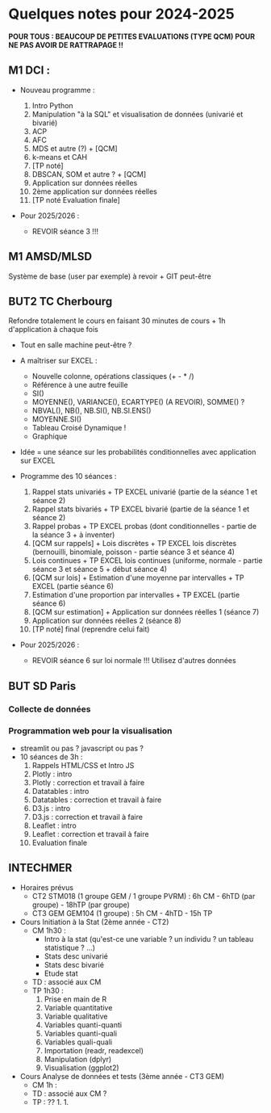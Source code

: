 # Quelques notes pour 2024-2025

**POUR TOUS : BEAUCOUP DE PETITES EVALUATIONS (TYPE QCM) POUR NE PAS AVOIR DE RATTRAPAGE !!**

## M1 DCI : 

- Nouveau programme :
    1. Intro Python
    2. Manipulation "à la SQL" et visualisation de données (univarié et bivarié)
    3. ACP
    4. AFC
    5. MDS et autre (?) + [QCM]
    6. k-means et CAH
    7. [TP noté]
    8. DBSCAN, SOM et autre ? + [QCM]
    9. Application sur données réelles
    10. 2ème application sur données réelles
    11. [TP noté Evaluation finale]
    
- Pour 2025/2026 :
    - REVOIR séance 3 !!!

## M1 AMSD/MLSD

Système de base (user par exemple) à revoir + GIT peut-être

## BUT2 TC Cherbourg 

Refondre totalement le cours en faisant 30 minutes de cours + 1h d'application à chaque fois

- Tout en salle machine peut-être ?
- A maîtriser sur EXCEL :
    - Nouvelle colonne, opérations classiques (+ - * /)
    - Référence à une autre feuille
    - SI()
    - MOYENNE(), VARIANCE(), ECARTYPE() (A REVOIR), SOMME() ?
    - NBVAL(), NB(), NB.SI(), NB.SI.ENS()
    - MOYENNE.SI()
    - Tableau Croisé Dynamique !
    - Graphique
- Idée = une séance sur les probabilités conditionnelles avec application sur EXCEL
- Programme des 10 séances :
    1. Rappel stats univariés + TP EXCEL univarié (partie de la séance 1 et séance 2)
    2. Rappel stats bivariés + TP EXCEL bivarié (partie de la séance 1 et séance 2)
    3. Rappel probas + TP EXCEL probas (dont conditionnelles - partie de la séance 3 + à inventer)
    4. [QCM sur rappels] + Lois discrètes + TP EXCEL lois discrètes (bernouilli, binomiale, poisson - partie séance 3 et séance 4)
    5. Lois continues + TP EXCEL lois continues (uniforme, normale - partie séance 3 et séance 5 + début séance 4)
    6. [QCM sur lois] + Estimation d'une moyenne par intervalles + TP EXCEL (partie séance 6)
    7. Estimation d'une proportion par intervalles + TP EXCEL (partie séance 6)
    8. [QCM sur estimation] + Application sur données réelles 1 (séance 7)
    9. Application sur données réelles 2 (séance 8)
    10. [TP noté] final (reprendre celui fait)

- Pour 2025/2026 :
    - REVOIR séance 6 sur loi normale !!! Utilisez d'autres données

## BUT SD Paris

### Collecte de données

### Programmation web pour la visualisation

- streamlit ou pas ? javascript ou pas ?
- 10 séances de 3h :
    1. Rappels HTML/CSS et Intro JS
    1. Plotly : intro
    1. Plotly : correction et travail à faire
    1. Datatables : intro
    1. Datatables : correction et travail à faire
    1. D3.js : intro
    1. D3.js : correction et travail à faire
    1. Leaflet : intro
    1. Leaflet : correction et travail à faire
    1. Evaluation finale

<!--
### NoSQL / SAE : organisation à revoir

- TRAVAIL SUR DE GROSSES BASES DE DONNEES A PREVOIR (au moins pour test)
- 21h de ressources + 9h de formation en SAE + 10h de projets
- Idée de cadencement :
    - Semaine 1 : Lundi complet (Séance 1 + Séance 2) + Jeudi (Séance 3 / groupe) + Vendredi (Séance 4 / groupe)
    - Semaine 2 : Lundi complet (Séance 5 / groupe) + Jeudi (Séance 6 / groupe) + Vendredi (Séance 7 pour 1 groupe)
    - Semaine 3 : Jeudi (Séance 8 / groupe) + Vendredi (Séance 7 pour autre groupe)
    - Semaine 4 : Jeudi (Séance 9 / groupe) + Vendredi (Séance 10 pour 1 groupe)
    - Semaine 5 : Vendredi (Séance 10 pour autre groupe)
- Pour chaque parcours :
    - Séance 1 (RES) : CM sur NoSQL / Big Data / MongoDB
    - Séance 2 (SAE) : CM de présentation de la base, du processus désiré, et du résultat attendu (+ rappel SQL + présentation interaction Python/SQL)
    - Séance 3 (RES) : TP Premier pas Mongo
    - Séance 4 (RES) : TP Agrégats
    - Séance 5 (RES) : TP noté 1
    - Séance 6 (RES) : TP Jointure + Importation données dans Mongo
    - Séance 7 (SAE) : SQL -> NoSQL
    - Séance 8 (RES) : TP Intégration dans un process dashboard
    - Séance 9 (RES) : TP noté 2
    - Séance 10 (SAE) : NoSQL -> SQL
-->

## INTECHMER

- Horaires prévus
    - CT2 STM018 (1 groupe GEM / 1 groupe PVRM) : 6h CM - 6hTD (par groupe) - 18hTP (par groupe)
    - CT3 GEM GEM104 (1 groupe) : 5h CM - 4hTD - 15h TP
- Cours Initiation à la Stat (2ème année - CT2)
    - CM 1h30 :
        - Intro à la stat (qu'est-ce une variable ? un individu ? un tableau statistique ? ...)
        - Stats desc univarié
        - Stats desc bivarié
        - Etude stat
    - TD : associé aux CM
    - TP 1h30 : 
        1. Prise en main de R
        1. Variable quantitative
        1. Variable qualitative
        1. Variables quanti-quanti
        1. Variables quanti-quali
        1. Variables quali-quali
        1. Importation (readr, readexcel)
        1. Manipulation (dplyr)
        1. Visualisation (ggplot2)
- Cours Analyse de données et tests (3ème année - CT3 GEM)
    - CM 1h :
    - TD : associé aux CM ?
    - TP : ??
        1. 
        1. 
      

